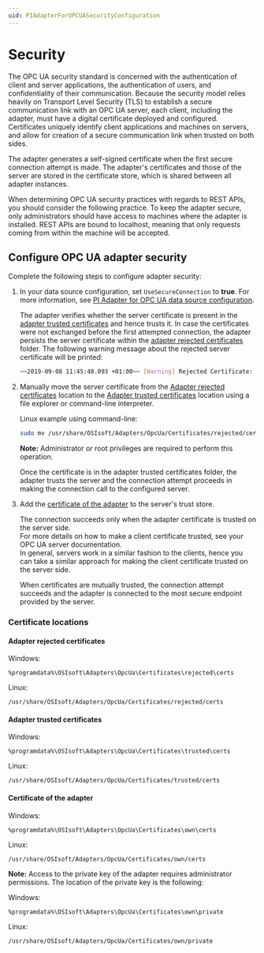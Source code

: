 ```yaml
---
uid: PIAdapterForOPCUASecurityConfiguration
---
```


# Security

The OPC UA security standard is concerned with the authentication of client and server applications, the authentication of users, and confidentiality of their communication. Because the security model relies heavily on Transport Level Security (TLS) to establish a secure communication link with an OPC UA server, each client, including the adapter, must have a digital certificate deployed and configured. Certificates uniquely identify client applications and machines on servers, and allow for creation of a secure communication link when trusted on both sides.

The adapter generates a self-signed certificate when the first secure connection attempt is made. The adapter's certificates and those of the server are stored in the certificate store, which is shared between all adapter instances.

When determining OPC UA security practices with regards to REST APIs, you should consider the following practice. To keep the adapter secure, only administrators should have access to machines where the adapter is installed. REST APIs are bound to localhost, meaning that only requests coming from within the machine will be accepted.

## Configure OPC UA adapter security

Complete the following steps to configure adapter security:

1. In your data source configuration, set `UseSecureConnection` to **true**. For more information, see [PI Adapter for OPC UA data source configuration](xref:PIAdapterForOPCUADataSourceConfiguration).

   The adapter verifies whether the server certificate is present in the [adapter trusted certificates](#adapter-trusted-certificates) and hence trusts it. In case the certificates were not exchanged before the first attempted connection, the adapter persists the server certificate within the [adapter rejected certificates](#adapter-rejected-certificates) folder. The following warning message about the rejected server certificate will be printed:

   ```bash
   ~~2019-09-08 11:45:48.093 +01:00~~ [Warning] Rejected Certificate: "DC=MyServer.MyDomain.int, O=OSIsoft, CN=Simulation
   ```

2. Manually move the server certificate from the [Adapter rejected certificates](#adapter-rejected-certificates) location to the [Adapter trusted certificates](#adapter-trusted-certificates) location using a file explorer or command-line interpreter.

   Linux example using command-line:

   ```bash
   sudo mv /usr/share/OSIsoft/Adapters/OpcUa/Certificates/rejected/certs/'SimulationServer [F9823DCF607063DBCECCF6F8F39FD2584F46AEBB].der' /usr/share/OSIsoft/Adapters/OpcUa/Certificates/trusted/certs/
   ```

   **Note:** Administrator or root privileges are required to perform this operation.

   Once the certificate is in the adapter trusted certificates folder, the adapter trusts the server and the connection attempt proceeds in making the connection call to the configured server.
  
3. Add the [certificate of the adapter](#certificate-of-the-adapter) to the server's trust store.

   The connection succeeds only when the adapter certificate is trusted on the server side. <br> For more details on how to make a client certificate trusted, see your OPC UA server documentation. <br> In general, servers work in a similar fashion to the clients, hence you can take a similar approach for making the client certificate trusted on the server side.

   When certificates are mutually trusted, the connection attempt succeeds and the adapter is connected to the most secure endpoint provided by the server.

### Certificate locations

#### Adapter rejected certificates

Windows:

```filepath
%programdata%\OSIsoft\Adapters\OpcUa\Certificates\rejected\certs
```

Linux:

```filepath
/usr/share/OSIsoft/Adapters/OpcUa/Certificates/rejected/certs
```

#### Adapter trusted certificates

Windows:

```filepath
%programdata%\OSIsoft\Adapters\OpcUa\Certificates\trusted\certs
```

Linux:

```filepath
/usr/share/OSIsoft/Adapters/OpcUa/Certificates/trusted/certs
```

#### Certificate of the adapter

Windows:

```filepath
%programdata%\OSIsoft\Adapters\OpcUa\Certificates\own\certs
```

Linux:

```filepath
/usr/share/OSIsoft/Adapters/OpcUa/Certificates/own/certs
```

**Note:** Access to the private key of the adapter requires administrator permissions. The location of the private key is the following:

   Windows:

   ```filepath
   %programdata%\OSIsoft\Adapters\OpcUa\Certificates\own\private
   ```

   Linux:

   ```filepath
   /usr/share/OSIsoft/Adapters/OpcUa/Certificates/own/private
   ```
